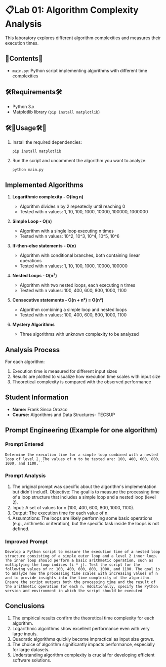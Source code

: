 # 📋Lab 01: Algorithm Complexity Analysis

This laboratory explores different algorithm complexities and measures their execution times.

## 📁Contents📁

- `main.py`: Python script implementing algorithms with different time complexities

## 🛠️Requirements🛠️

- Python 3.x
- Matplotlib library (`pip install matplotlib`)

## 🛠️📎Usage🛠️📎

1. Install the required dependencies:
   ```
   pip install matplotlib
   ```

2. Run the script and uncomment the algorithm you want to analyze:
   ```
   python main.py
   ```

## Implemented Algorithms

1. **Logarithmic complexity - O(log n)**
   - Algorithm divides n by 2 repeatedly until reaching 0
   - Tested with n values: 1, 10, 100, 1000, 10000, 100000, 1000000

2. **Simple Loop - O(n)**
   - Algorithm with a single loop executing n times
   - Tested with n values: 10^2, 10^3, 10^4, 10^5, 10^6

3. **If-then-else statements - O(n)**
   - Algorithm with conditional branches, both containing linear operations
   - Tested with n values: 1, 10, 100, 1000, 10000, 100000

4. **Nested Loops - O(n²)**
   - Algorithm with two nested loops, each executing n times
   - Tested with n values: 100, 400, 600, 800, 1000, 1100

5. **Consecutive statements - O(n + n²) = O(n²)**
   - Algorithm combining a simple loop and nested loops
   - Tested with n values: 100, 400, 600, 800, 1000, 1100

6. **Mystery Algorithms**
   - Three algorithms with unknown complexity to be analyzed

## Analysis Process

For each algorithm:
1. Execution time is measured for different input sizes
2. Results are plotted to visualize how execution time scales with input size
3. Theoretical complexity is compared with the observed performance

## Student Information

- **Name:** Frank Sinca Orozco
- **Course:** Algorithms and Data Structures- TECSUP

## Prompt Engineering (Example for one algorithm)

### Prompt Entered
```
Determine the execution time for a simple loop combined with a nested loop of level 2. The values of n to be tested are: 100, 400, 600, 800, 1000, and 1100.```
```
### Prompt Analysis
1. The original prompt was specific about the algorithm's implementation but didn't includ1.	Objective: The goal is to measure the processing time of a loop structure that includes a simple loop and a nested loop (level 2).
2.	Input: A set of values for n (100, 400, 600, 800, 1000, 1100).
3.	Output: The execution time for each value of n.
4.	Assumptions: The loops are likely performing some basic operations (e.g., arithmetic or iteration), but the specific task inside the loops is not defined.


### Improved Prompt
```
Develop a Python script to measure the execution time of a nested loop structure consisting of a simple outer loop and a level 2 inner loop. The inner loop should perform a basic arithmetic operation, such as multiplying the loop indices (i * j). Test the script for the following values of n: 100, 400, 600, 800, 1000, and 1100. The goal is to analyze how the processing time scales with increasing values of n and to provide insights into the time complexity of the algorithm. Ensure the script outputs both the processing time and the result of the arithmetic operation for each n. Additionally, specify the Python version and environment in which the script should be executed
```



## Conclusions

1. The empirical results confirm the theoretical time complexity for each algorithm.
2. Logarithmic algorithms show excellent performance even with very large inputs.
3. Quadratic algorithms quickly become impractical as input size grows.
4. The choice of algorithm significantly impacts performance, especially for large datasets.
5. Understanding algorithm complexity is crucial for developing efficient software solutions.
